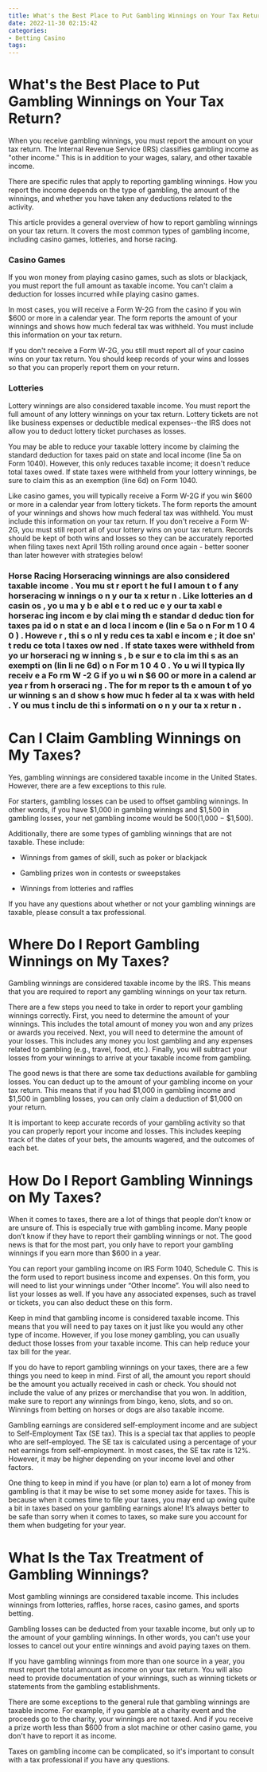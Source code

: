 ```yaml
---
title: What's the Best Place to Put Gambling Winnings on Your Tax Return
date: 2022-11-30 02:15:42
categories:
- Betting Casino
tags:
---
```



#  What's the Best Place to Put Gambling Winnings on Your Tax Return?

When you receive gambling winnings, you must report the amount on your tax return. The Internal Revenue Service (IRS) classifies gambling income as "other income." This is in addition to your wages, salary, and other taxable income.

There are specific rules that apply to reporting gambling winnings. How you report the income depends on the type of gambling, the amount of the winnings, and whether you have taken any deductions related to the activity.

This article provides a general overview of how to report gambling winnings on your tax return. It covers the most common types of gambling income, including casino games, lotteries, and horse racing.

### Casino Games

If you won money from playing casino games, such as slots or blackjack, you must report the full amount as taxable income. You can't claim a deduction for losses incurred while playing casino games.

In most cases, you will receive a Form W-2G from the casino if you win $600 or more in a calendar year. The form reports the amount of your winnings and shows how much federal tax was withheld. You must include this information on your tax return.

If you don't receive a Form W-2G, you still must report all of your casino wins on your tax return. You should keep records of your wins and losses so that you can properly report them on your return.

### Lotteries

Lottery winnings are also considered taxable income. You must report the full amount of any lottery winnings on your tax return. Lottery tickets are not like business expenses or deductible medical expenses--the IRS does not allow you to deduct lottery ticket purchases as losses.

You may be able to reduce your taxable lottery income by claiming the standard deduction for taxes paid on state and local income (line 5a on Form 1040). However, this only reduces taxable income; it doesn't reduce total taxes owed. If state taxes were withheld from your lottery winnings, be sure to claim this as an exemption (line 6d) on Form 1040.

Like casino games, you will typically receive a Form W-2G if you win $600 or more in a calendar year from lottery tickets. The form reports the amount of your winnings and shows how much federal tax was withheld. You must include this information on your tax return.
 If you don't receive a Form W-2G, you must still report all of your lottery wins on your tax return. Records should be kept of both wins and losses so they can be accurately reported when filing taxes next April 15th rolling around once again - better sooner than later however with strategies below! 

### Horse Racing  Horseracing winnings are also considered taxable income . You mu st r eport t he ful l amoun t o f any horseracing w innings o n y our ta x retur n . Like lotteries an d casin os , yo u ma y b e abl e t o red uc e y our ta xabl e horserac ing incom e by clai ming th e standar d deduc tion for taxes pa id o n stat e an d loca l incom e (lin e 5a o n For m 1 0 4 0 ) . Howeve r , thi s o nl y redu ces ta xabl e incom e ; it doe sn' t redu ce tota l taxes ow ned . If state taxes were withheld from yo ur horseraci ng w inning s , b e sur e to cla im thi s as an exempti on (lin li ne 6d) o n For m 1 0 4 0 . Yo u wi ll typica lly receiv e a Fo rm W -2 G if yo u wi n $6 00 or more in a calend ar yea r from h orseraci ng . The for m repor ts th e amoun t of yo ur winning s an d show s how muc h feder al ta x was with held . Y ou mus t inclu de thi s informati on o n y our ta x retur n .

#  Can I Claim Gambling Winnings on My Taxes?

Yes, gambling winnings are considered taxable income in the United States. However, there are a few exceptions to this rule.

For starters, gambling losses can be used to offset gambling winnings. In other words, if you have $1,000 in gambling winnings and $1,500 in gambling losses, your net gambling income would be $500 ($1,000 − $1,500).

 Additionally, there are some types of gambling winnings that are not taxable. These include:

* Winnings from games of skill, such as poker or blackjack

* Gambling prizes won in contests or sweepstakes

* Winnings from lotteries and raffles

If you have any questions about whether or not your gambling winnings are taxable, please consult a tax professional.

#  Where Do I Report Gambling Winnings on My Taxes?

Gambling winnings are considered taxable income by the IRS. This means that you are required to report any gambling winnings on your tax return.

There are a few steps you need to take in order to report your gambling winnings correctly. First, you need to determine the amount of your winnings. This includes the total amount of money you won and any prizes or awards you received. Next, you will need to determine the amount of your losses. This includes any money you lost gambling and any expenses related to gambling (e.g., travel, food, etc.). Finally, you will subtract your losses from your winnings to arrive at your taxable income from gambling.

The good news is that there are some tax deductions available for gambling losses. You can deduct up to the amount of your gambling income on your tax return. This means that if you had $1,000 in gambling income and $1,500 in gambling losses, you can only claim a deduction of $1,000 on your return.

It is important to keep accurate records of your gambling activity so that you can properly report your income and losses. This includes keeping track of the dates of your bets, the amounts wagered, and the outcomes of each bet.

#  How Do I Report Gambling Winnings on My Taxes?

When it comes to taxes, there are a lot of things that people don’t know or are unsure of. This is especially true with gambling income. Many people don’t know if they have to report their gambling winnings or not. The good news is that for the most part, you only have to report your gambling winnings if you earn more than $600 in a year.

You can report your gambling income on IRS Form 1040, Schedule C. This is the form used to report business income and expenses. On this form, you will need to list your winnings under “Other Income”. You will also need to list your losses as well. If you have any associated expenses, such as travel or tickets, you can also deduct these on this form.

Keep in mind that gambling income is considered taxable income. This means that you will need to pay taxes on it just like you would any other type of income. However, if you lose money gambling, you can usually deduct those losses from your taxable income. This can help reduce your tax bill for the year.

If you do have to report gambling winnings on your taxes, there are a few things you need to keep in mind. First of all, the amount you report should be the amount you actually received in cash or check. You should not include the value of any prizes or merchandise that you won. In addition, make sure to report any winnings from bingo, keno, slots, and so on. Winnings from betting on horses or dogs are also taxable income.

Gambling earnings are considered self-employment income and are subject to Self-Employment Tax (SE tax). This is a special tax that applies to people who are self-employed. The SE tax is calculated using a percentage of your net earnings from self-employment. In most cases, the SE tax rate is 12%. However, it may be higher depending on your income level and other factors.

One thing to keep in mind if you have (or plan to) earn a lot of money from gambling is that it may be wise to set some money aside for taxes. This is because when it comes time to file your taxes, you may end up owing quite a bit in taxes based on your gambling earnings alone! It’s always better to be safe than sorry when it comes to taxes, so make sure you account for them when budgeting for your year.

#  What Is the Tax Treatment of Gambling Winnings?

Most gambling winnings are considered taxable income. This includes winnings from lotteries, raffles, horse races, casino games, and sports betting.

Gambling losses can be deducted from your taxable income, but only up to the amount of your gambling winnings. In other words, you can't use your losses to cancel out your entire winnings and avoid paying taxes on them.

If you have gambling winnings from more than one source in a year, you must report the total amount as income on your tax return. You will also need to provide documentation of your winnings, such as winning tickets or statements from the gambling establishments.

There are some exceptions to the general rule that gambling winnings are taxable income. For example, if you gamble at a charity event and the proceeds go to the charity, your winnings are not taxed. And if you receive a prize worth less than $600 from a slot machine or other casino game, you don't have to report it as income.

Taxes on gambling income can be complicated, so it's important to consult with a tax professional if you have any questions.